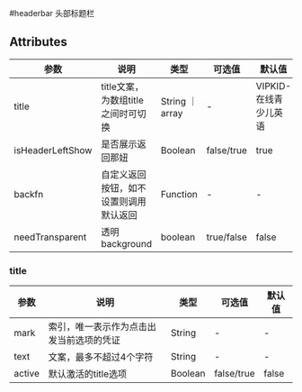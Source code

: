 #headerbar 头部标题栏

## Attributes
|  参数 | 说明 | 类型  | 可选值  | 默认值  |
| ------------ | ------------ | ------------ | ------------ | ------------ |
|title|title文案，为数组title之间时可切换 |String ｜ array |-|VIPKID-在线青少儿英语|
|isHeaderLeftShow | 是否展示返回那妞|Boolean|false/true|true|
|backfn | 自定义返回按钮，如不设置则调用默认返回|Function|-|-|
|needTransparent | 透明background | boolean | true/false | false |

### title
|  参数 | 说明 | 类型  | 可选值  | 默认值  |
| ------------ | ------------ | ------------ | ------------ | ------------ |
|mark| 索引，唯一表示作为点击出发当前选项的凭证 | String |-|-|
|text | 文案，最多不超过4个字符 |String|-|-|
|active | 默认激活的title选项|Boolean|false/true|false|




